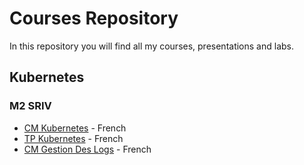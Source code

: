 # Courses Repository
In this repository you will find all my courses, presentations and labs.

## Kubernetes 

### M2 SRIV
- [CM Kubernetes](./kubernetes/cm-kubernetes.pdf) - French
- [TP Kubernetes](./kubernetes/tp-kubernetes.pdf) - French
- [CM Gestion Des Logs](./logs/cm-gestion-des-logs.pdf) - French